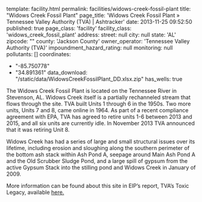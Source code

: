 template: facility.html
permalink: facilities/widows-creek-fossil-plant
title: "Widows Creek Fossil Plant"
page_title: 'Widows Creek Fossil Plant &raquo; Tennessee Valley Authority (TVA) | Ashtracker'
date: 2013-11-25 09:52:50
published: true
page_class: 'facility'
facility_class: 'widows_creek_fossil_plant'
address: 
  street: null
  city: null
  state: 'AL'
  zipcode: ""
  county: 'Jackson County'
owner_operator: 'Tennessee Valley Authority (TVA)'
impoundment_hazard_rating: null
monitoring: null
pollutants: []
coordinates: 
  - "-85.750778"
  - "34.891361"
data_download: "/static/data/WidowsCreekFossilPlant_DD.xlsx.zip"
has_wells: true

The Widows Creek Fossil Plant is located on the Tennessee River in Stevenson, AL. Widows Creek itself is a partially rechanneled stream that flows through the site. TVA built Units 1 through 6 in the 1950s. Two more units, Units 7 and 8, came online in 1964. As part of a recent compliance agreement with EPA, TVA has agreed to retire units 1-6 between 2013 and 2015, and all six units are currently idle.  In November 2013 TVA announced that it was retiring Unit 8.

Widows Creek has had a series of large and small structural issues over its lifetime, including erosion and sloughing along the southern perimeter of the bottom ash stack within Ash Pond A, seepage around Main Ash Pond A and the Old Scrubber Sludge Pond, and a large spill of gypsum from the active Gypsum Stack into the stilling pond and Widows Creek in January of 2009.

More information can be found about this site in EIP’s report, TVA’s Toxic Legacy, available <a href="http://www.environmentalintegrity.org/news_reports/documents/20131107_tvagroundwaterreport_fulldraft_000.pdf" target="_blank">here.</a>
		

